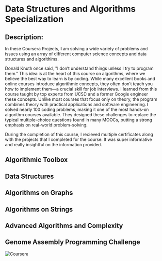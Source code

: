 # Data Structures and Algorithms Specialization

## Description:

In these Coursera Projects, I am solving a wide variety of problems and issues using an array of different computer science concepts and data structures and algorithims.

Donald Knuth once said, "I don’t understand things unless I try to program them." This idea is at the heart of this course on algorithms, where we believe the best way to learn is by coding. While many excellent books and online courses introduce algorithmic concepts, they often don’t teach you how to implement them—a crucial skill for job interviews. I learned from this course taught by top experts from UCSD and a former Google engineer these concepts. Unlike most courses that focus only on theory, the program combines theory with practical applications and software engineering. I solved nearly 100 coding problems, making it one of the most hands-on algorithm courses available. They designed these challenges to replace the typical multiple-choice questions found in many MOOCs, putting a strong emphasis on real-world problem-solving.

During the completion of this course, I recieved multiple certificates along with the projects that I completed for the course. It was super informative and really insightful on the information provided. 

## Algorithmic Toolbox

## Data Structures

## Algorithms on Graphs

## Algorithms on Strings

## Advanced Algorithms and Complexity

## Genome Assembly Programming Challenge

![Coursera](https://img.shields.io/badge/Coursera-0056D2?logo=coursera&logoColor=fff)

